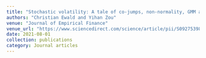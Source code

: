 ```yaml
---
title: "Stochastic volatility: A tale of co-jumps, non-normality, GMM and high frequency data"
authors: "Christian Ewald and Yihan Zou"
venue: "Journal of Empirical Finance"
venue_url: "https://www.sciencedirect.com/science/article/pii/S0927539821000657"
date: 2021-08-01
collection: publications
category: Journal articles
---
```

